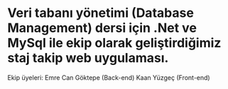 # Veri tabanı yönetimi (Database Management) dersi için .Net ve MySql ile ekip olarak geliştirdiğimiz staj takip web uygulaması.

Ekip üyeleri:
Emre Can Göktepe (Back-end)
Kaan Yüzgeç (Front-end)
